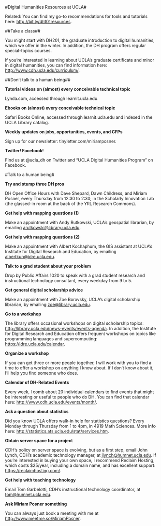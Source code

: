 #Digital Humanities Resources at UCLA#

Related: You can find my go-to recommendations for tools and tutorials
here: http://bit.ly/dh101resources.

##Take a class##

You might start with DH201, the graduate introduction to digital
humanities, which we offer in the winter. In addition, the DH program
offers regular special-topics courses.

If you’re interested in learning about UCLA’s graduate certificate and minor in
digital humanities, you can find information here:
http://www.cdh.ucla.edu/curriculum/.

##Don’t talk to a human being##

**Tutorial videos on (almost) every conceivable technical topic**

Lynda.com, accessed through learnit.ucla.edu.

**Ebooks on (almost) every conceivable technical topic**

Safari Books Online, accessed through learnit.ucla.edu and indexed in
the UCLA Library catalog.

**Weekly updates on jobs, opportunities, events, and CFPs**

Sign up for our newsletter: tinyletter.com/miriamposner.

**Twitter! Facebook!**

Find us at @ucla\_dh on Twitter and “UCLA Digital Humanities Program” on
Facebook.

#Talk to a human being#

**Try and stump three DH pros**

DH Open Office Hours with Dave Shepard, Dawn Childress, and Miriam
Posner, every Thursday from 12:30 to 2:30, in the Scholarly Innovation Lab (the glassed-in room at the back of the YRL Research Commons).

**Get help with mapping questions (1)**

Make an appointment with Andy Rutkowski, UCLA’s geospatial librarian, by
emailing arutkowski@library.ucla.edu.

**Get help with mapping questions (2)**

Make an appointment with Albert Kochaphum, the GIS assistant at UCLA’s
Institute for Digital Research and Education, by emailing
albertkun@idre.ucla.edu.

**Talk to a grad student about your problem**

Drop by Public Affairs 1020 to speak with a grad student research and instructional technology consultant, every weekday from 9 to 5.

**Get general digital scholarship advice**

Make an appointment with Zoe Borovsky, UCLA’s digital scholarship librarian, by emailing zoe@library.ucla.edu.

**Go to a workshop**

The library offers occasional workshops on digital scholarship topics:
http://library.ucla.edu/news-events/events-agenda. In addition, the
Institute for Digital Research and Education offers frequent workshops
on topics like programming languages and supercomputing:
https://idre.ucla.edu/calendar.

**Organize a workshop**

If you can get three or more people together, I will work with you to
find a time to offer a workshop on anything I know about. If I don’t
know about it, I’ll help you find someone who does.

**Calendar of DH-Related Events**

Every week, I comb about 20 individual calendars to find events that might be interesting or useful to people who do DH. You can find that calendar here: http://www.cdh.ucla.edu/events/month/.

**Ask a question about statistics**

Did you know UCLA offers walk-in help for statistics questions? Every Monday through Thursday from 1 to 4pm, in 4919 Math Sciences. More info here: http://statistics.ats.ucla.edu/stat/services.htm.

**Obtain server space for a project**

CDH’s policy on server space is evolving, but as a first step, email John Lynch, CDH’s academic technology manager, at jlynch@humnet.ucla.edu. If you’re interested in buying your own space, I recommend Reclaim Hosting, which costs $25/year, including a domain name, and has excellent support: https://reclaimhosting.com/.

**Get help with teaching technology**

Email Tom Garbelotti, CDH’s instructional technology coordinator, at
tom@humnet.ucla.edu.

**Ask Miriam Posner something**

You can always just book a meeting with me at
http://www.meetme.so/MiriamPosner.
